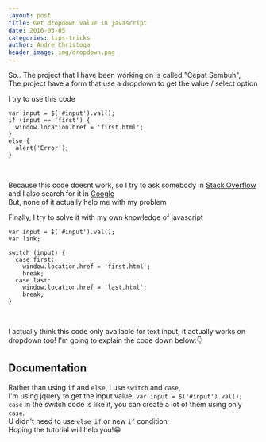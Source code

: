 ```yaml
---
layout: post
title: Get dropdown value in javascript
date: 2016-03-05
categories: tips-tricks
author: Andre Christoga
header_image: img/dropdown.png
---
```


So.. The project that I have been working on is called "Cepat Sembuh", <br>
The project have a form that use a dropdown to get the value / select option

I try to use this code <br>
```
var input = $('#input').val();
if (input == 'first') {
  window.location.href = 'first.html';
}
else {
  alert('Error');
}
```
<br>

Because this code doesnt work, so I try to ask somebody in [Stack Overflow](https://stackoverflow.com) and I also search for it in [Google](https://google.com)<br>
But, none of it actually help me with my problem

Finally, I try to solve it with my own knowledge of javascript <br>
```
var input = $('#input').val();
var link;

switch (input) {
  case first:
    window.location.href = 'first.html';
    break;
  case last:
    window.location.href = 'last.html';
    break;  
}
```
<br>

I actually think this code only available for text input, it actually works on dropdown too!
I'm going to explain the code down below:👇

## Documentation
Rather than using `if` and `else`, I use `switch` and `case`,<br>
I'm using jquery to get the input value: `var input = $('#input').val();`
<br>
`case` in the switch code is like if, you can create a lot of them using only `case`.<br>
U didn't need to use `else if` or new `if` condition
<br>
Hoping the tutorial will help you!😀
